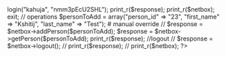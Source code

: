 <?php

/**
* Description: Netbox Example
* Author: Kshitij Ahuja
* Version: 1.0.0
* Author URI: http://academicdatasolutions.com
* Email: help@academicdatasolutions.com
**/

require("netbox.lib.php");

$netbox = new Netbox();

// this is login auth - we also have Mac authentication option
$response = $netbox->login("kahuja", "nmm3pEcU2SHL"); 
print_r($response);
print_r($netbox);

exit;
// operations
$personToAdd = array("person_id" => "23", "first_name" => "Kshitij", "last_name" => "Test"); # manual override
// $response = $netbox->addPerson($personToAdd);

$response = $netbox->getPerson($personToAdd);

print_r($response);

//logout
// $response = $netbox->logout();
// print_r($response);
// print_r($netbox);


?>
